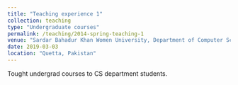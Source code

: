 ```yaml
---
title: "Teaching experience 1"
collection: teaching
type: "Undergraduate courses"
permalink: /teaching/2014-spring-teaching-1
venue: "Sardar Bahadur Khan Women University, Department of Computer Science"
date: 2019-03-03
location: "Quetta, Pakistan"
---
```


Tought undergrad courses to CS department students. 

